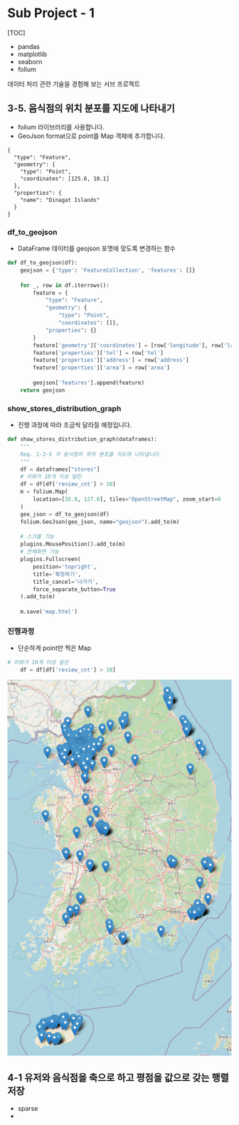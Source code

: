 # Sub Project - 1

[TOC]

- pandas
- matplotlib
- seaborn
- folium

데이터 처리 관련 기술을 경험해 보는 서브 프로젝트

## 3-5. 음식점의 위치 분포를 지도에 나타내기

- folium 라이브러리를 사용합니다.
- GeoJson format으로 point를 Map 객체에 추가합니다.

```
{
  "type": "Feature",
  "geometry": {
    "type": "Point",
    "coordinates": [125.6, 10.1]
  },
  "properties": {
    "name": "Dinagat Islands"
  }
}
```

### df_to_geojson

- DataFrame 데이터를 geojson 포맷에 맞도록 변경하는 함수

```python
def df_to_geojson(df):
    geojson = {'type': 'FeatureCollection', 'features': []}

    for _, row in df.iterrows():
        feature = {
            "type": "Feature",
            "geometry": {
                "type": "Point",
                "coordinates": []},
            "properties": {}
        }
        feature['geometry']['coordinates'] = [row['longitude'], row['latitude']]
        feature['properties']['tel'] = row['tel']
        feature['properties']['address'] = row['address']
        feature['properties']['area'] = row['area']

        geojson['features'].append(feature)
    return geojson
```

### show_stores_distribution_graph

- 진행 과정에 따라 조금씩 달라질 예정입니다.

```python
def show_stores_distribution_graph(dataframes):
    """
    Req. 1-3-5 각 음식점의 위치 분포를 지도에 나타냅니다.
    """
    df = dataframes["stores"]
    # 리뷰가 10개 이상 달린
    df = df[df['review_cnt'] > 10]
    m = folium.Map(
        location=[35.8, 127.6], tiles="OpenStreetMap", zoom_start=8
    )
    geo_json = df_to_geojson(df)
    folium.GeoJson(geo_json, name="geojson").add_to(m)

    # 스크롤 기능
    plugins.MousePosition().add_to(m)
    # 전체화면 기능
    plugins.Fullscreen(
        position='topright',
        title='확장하기',
        title_cancel='나가기',
        force_separate_button=True
    ).add_to(m)

    m.save('map.html')
```

### 진행과정

- 단순하게 point만 찍은 Map

```python
# 리뷰가 10개 이상 달린
    df = df[df['review_cnt'] > 10]
```

![image-20210901173002577](README.assets/image-20210901173002577.png)

## 4-1 유저와 음식점을 축으로 하고 평점을 값으로 갖는 행렬 저장

- sparse
- 
